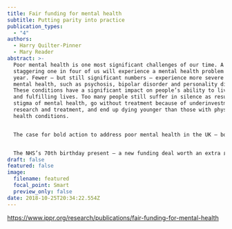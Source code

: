 ```yaml
---
title: Fair funding for mental health
subtitle: Putting parity into practice
publication_types:
  - "4"
authors:
  - Harry Quilter-Pinner
  - Mary Reader
abstract: >-
  Poor mental health is one most significant challenges of our time. A
  staggering one in four of us will experience a mental health problem each
  year. Fewer – but still significant numbers – experience more severe forms of
  mental health, such as psychosis, bipolar disorder and personality disorder.
  These conditions have a significant impact on people’s ability to live long
  and fulfilling lives. Too many people still suffer in silence as result of the
  stigma of mental health, go without treatment because of underinvestment in
  research and treatment, and end up dying younger than those with physical
  health conditions.


  The case for bold action to address poor mental health in the UK – both on moral and economic grounds – is strikingly clear. Fortunately, politicians of all political persuasions are increasingly recognising this fact. This has primarily manifested itself in calls for investment in mental health treatment – and to a lesser extent actions on the social determinants of mental health – to help achieve ‘parity of esteem’ between mental and physical health. More recently, the prime minister, Theresa May, has personally made this one of her priorities, accurately describing it as a “burning injustice”.


  The NHS’s 70th birthday present – a new funding deal worth an extra £20 billion per year by 2023 – is an opportunity to deliver a better life for those living with poor mental health. The NHS is in the process of authoring a long-term plan that will set out what it wants to achieve with this additional funding and how this funding will be allocated. It is crucial that this plan raises our ambitions on mental health: despite accounting for 23 per cent of the disease burden, mental health gets just 11 per cent of the NHS budget (Mental Health Taskforce 2016). This must change: we need to be clear what success – ‘parity of esteem’ – looks like and how much it will cost to get there. These are the questions that this briefing paper sets out to answer.
draft: false
featured: false
image:
  filename: featured
  focal_point: Smart
  preview_only: false
date: 2018-10-25T20:34:22.554Z
---
```

https://www.ippr.org/research/publications/fair-funding-for-mental-health
